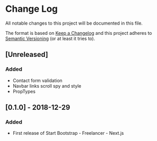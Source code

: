 # Change Log
All notable changes to this project will be documented in this file.

The format is based on [Keep a Changelog](http://keepachangelog.com/)
and this project adheres to [Semantic Versioning](http://semver.org/) (or at least it tries to).

## [Unreleased]
### Added
- Contact form validation
- Navbar links scroll spy and style
- PropTypes

## [0.1.0] - 2018-12-29
### Added
- First release of Start Bootstrap - Freelancer - Next.js
